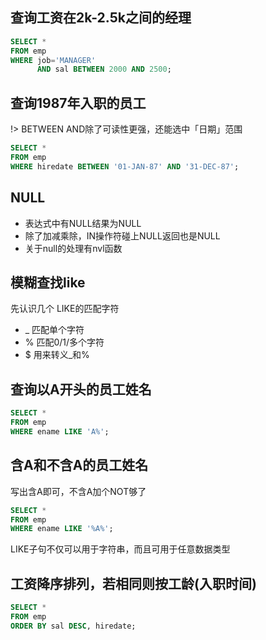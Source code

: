## 查询工资在2k-2.5k之间的经理

```sql
SELECT *
FROM emp
WHERE job='MANAGER'
      AND sal BETWEEN 2000 AND 2500;
```

## 查询1987年入职的员工

!> BETWEEN AND除了可读性更强，还能选中「日期」范围

```sql
SELECT *
FROM emp
WHERE hiredate BETWEEN '01-JAN-87' AND '31-DEC-87';
```

## NULL

- 表达式中有NULL结果为NULL
- 除了加减乘除，IN操作符碰上NULL返回也是NULL
- 关于null的处理有nvl函数

## 模糊查找like

先认识几个 LIKE的匹配字符

- _ 匹配单个字符
- % 匹配0/1/多个字符
- $ 用来转义_和%

## 查询以A开头的员工姓名

```sql
SELECT * 
FROM emp
WHERE ename LIKE 'A%';
```

## 含A和不含A的员工姓名

写出含A即可，不含A加个NOT够了

```sql
SELECT *
FROM emp
WHERE ename LIKE '%A%';
```

LIKE子句不仅可以用于字符串，而且可用于任意数据类型

## 工资降序排列，若相同则按工龄(入职时间)

```sql
SELECT *
FROM emp
ORDER BY sal DESC, hiredate;
```